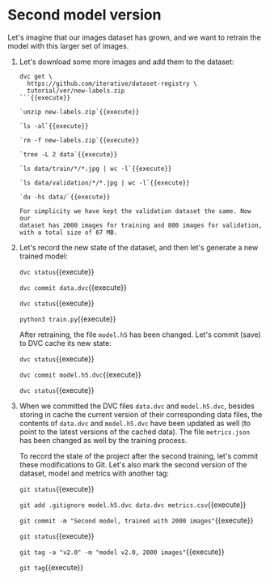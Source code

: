# Second model version

Let's imagine that our images dataset has grown, and we want to
retrain the model with this larger set of images.

1. Let's download some more images and add them to the dataset:

   ```
   dvc get \
     https://github.com/iterative/dataset-registry \
     tutorial/ver/new-labels.zip
   ```{{execute}}
   
   `unzip new-labels.zip`{{execute}}
   
   `ls -al`{{execute}}
   
   `rm -f new-labels.zip`{{execute}}
   
   `tree -L 2 data`{{execute}}
   
   `ls data/train/*/*.jpg | wc -l`{{execute}}

   `ls data/validation/*/*.jpg | wc -l`{{execute}}

   `du -hs data/`{{execute}}
   
   For simplicity we have kept the validation dataset the same. Now our
   dataset has 2000 images for training and 800 images for validation,
   with a total size of 67 MB.

2. Let's record the new state of the dataset, and then let's generate
   a new trained model:
   
   `dvc status`{{execute}}
   
   `dvc commit data.dvc`{{execute}}
   
   `dvc status`{{execute}}
   
   `python3 train.py`{{execute}}
   
   After retraining, the file `model.h5` has been changed. Let's
   commit (save) to DVC cache its new state:
   
   `dvc status`{{execute}}
   
   `dvc commit model.h5.dvc`{{execute}}
   
   `dvc status`{{execute}}
   
3. When we committed the DVC files `data.dvc` and `model.h5.dvc`,
   besides storing in cache the current version of their corresponding
   data files, the contents of `data.dvc` and `model.h5.dvc` have been
   updated as well (to point to the latest versions of the cached
   data).  The file `metrics.json` has been changed as well by the
   training process.
   
   To record the state of the project after the second training, let's
   commit these modifications to Git. Let's also mark the second
   version of the dataset, model and metrics with another tag:

   `git status`{{execute}}
   
   `git add .gitignore model.h5.dvc data.dvc metrics.csv`{{execute}}
   
   `git commit -m "Second model, trained with 2000 images"`{{execute}}
   
   `git status`{{execute}}

   `git tag -a "v2.0" -m "model v2.0, 2000 images"`{{execute}}
   
   `git tag`{{execute}}
